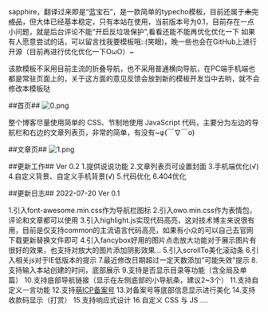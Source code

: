 sapphire，翻译过来即是“蓝宝石”，是一款简单的typecho模板，目前还属于~~未完成品~~，但大体已经基本稳定，只有本站在使用，当前版本号为0.1，目前存在一点小问题，就是后台评论不能“开启反垃圾保护”,看看还能不能再优化优化一下
如果有人愿意尝试的话，可以留言找我要模板哦::(笑眼)，晚一些也会在GitHub上进行开源（目前再进行优化优化一下OωO）~

该款模板不采用目前主流的折叠导航，也不采用普通横向导航，在PC端手机端也都是常驻页面上的，关于这方面的意见反馈会放到新的模板开发当中去哟，就不会修改本模板哒

##首页##
![0.png][1]

整个博客尽量使用简单的 CSS、节制地使用 JavaScript 代码，主要分为左边的导航栏和右边的文章列表页，非常的简单，有没有~φ(￣∇￣o)


##文章页##
![1.png][2]

##更新工作##
Ver 0.2
1.提供说说功能
2.文章列表页可设置封面
3.手机端优化(√)
4.自定义背景、自定义手机背景(√)
5.代码优化
6.404优化

##更新日志##
2022-07-20 Ver 0.1

1.引入font-awesome.min.css作为导航栏图标
2.引入owo.min.css作为表情包，评论和文章都可以使用
3.引入highlight.js实现代码高亮，这对技术博主来说很有用，目前是仅支持common的主流语言代码高亮，如果有小众的可以自己去官网下载更新替换文件即可
4.引入fancybox好用的图片点击放大功能对于展示图片有很好的效果，也支持对放大的图片添加阴影效果...
5.引入scrollTo美化滚动条
6.引入相关js对于IE低版本的提示
7.最近修改日期超过一定天数添加“可能失效”提示
8.支持输入本站创建的时间，底部展示
9.支持是否显示目录等功能（含全局及单篇）
10.支持底部导航链接（显示在左侧底部的小导航条，建议2~3个）
11.支持自定义一言功能
12.支持[萌ICP备案号][3]
13.对备案号等底部信息显示进行美化
14.支持收款码显示（打赏）
15.支持响应式设计
16.自定义 CSS 与 JS
....


  [1]: https://www.mochengli.cn/usr/uploads/2022/08/2115269534.png
  [2]: https://www.mochengli.cn/usr/uploads/2022/08/3964284544.png
  [3]: https://icp.gov.moe/join.php